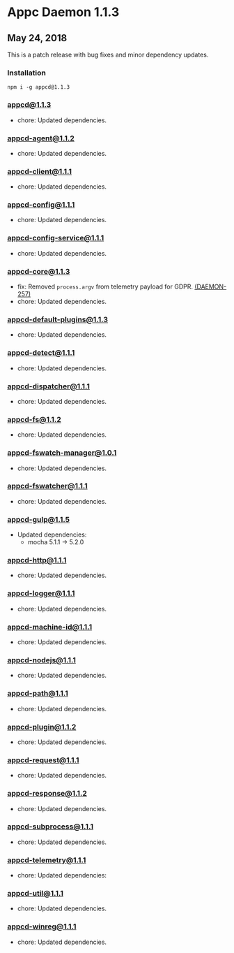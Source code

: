 # Appc Daemon 1.1.3

## May 24, 2018

This is a patch release with bug fixes and minor dependency updates.

### Installation

```
npm i -g appcd@1.1.3
```

### appcd@1.1.3

 * chore: Updated dependencies.

### appcd-agent@1.1.2

 * chore: Updated dependencies.

### appcd-client@1.1.1

 * chore: Updated dependencies.

### appcd-config@1.1.1

 * chore: Updated dependencies.

### appcd-config-service@1.1.1

 * chore: Updated dependencies.

### appcd-core@1.1.3

 * fix: Removed `process.argv` from telemetry payload for GDPR.
   [(DAEMON-257)](https://jira.appcelerator.org/browse/DAEMON-257)
 * chore: Updated dependencies.

### appcd-default-plugins@1.1.3

 * chore: Updated dependencies.

### appcd-detect@1.1.1

 * chore: Updated dependencies.

### appcd-dispatcher@1.1.1

 * chore: Updated dependencies.

### appcd-fs@1.1.2

 * chore: Updated dependencies.

### appcd-fswatch-manager@1.0.1

 * chore: Updated dependencies.

### appcd-fswatcher@1.1.1

 * chore: Updated dependencies.

### appcd-gulp@1.1.5

 * Updated dependencies:
   - mocha 5.1.1 -> 5.2.0

### appcd-http@1.1.1

 * chore: Updated dependencies.

### appcd-logger@1.1.1

 * chore: Updated dependencies.

### appcd-machine-id@1.1.1

 * chore: Updated dependencies.

### appcd-nodejs@1.1.1

 * chore: Updated dependencies.

### appcd-path@1.1.1

 * chore: Updated dependencies.

### appcd-plugin@1.1.2

 * chore: Updated dependencies.

### appcd-request@1.1.1

 * chore: Updated dependencies.

### appcd-response@1.1.2

 * chore: Updated dependencies.

### appcd-subprocess@1.1.1

 * chore: Updated dependencies.

### appcd-telemetry@1.1.1

 * chore: Updated dependencies:

### appcd-util@1.1.1

 * chore: Updated dependencies.

### appcd-winreg@1.1.1

 * chore: Updated dependencies.